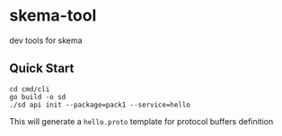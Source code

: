 # skema-tool
dev tools for skema  

## Quick Start
```
cd cmd/cli
go build -o sd
./sd api init --package=pack1 --service=hello
```
This will generate a `hello.proto` template for protocol buffers definition  

